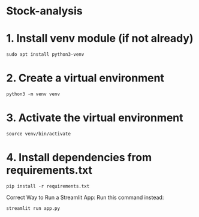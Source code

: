 ﻿# Stock-analysis

# 1. Install venv module (if not already)
```sudo apt install python3-venv```

# 2. Create a virtual environment
```python3 -m venv venv```

# 3. Activate the virtual environment
```source venv/bin/activate```

# 4. Install dependencies from requirements.txt
```pip install -r requirements.txt```


 Correct Way to Run a Streamlit App:
Run this command instead:
```
streamlit run app.py
```

